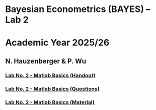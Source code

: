 # Bayesian Econometrics (BAYES) – Lab 2
# Academic Year 2025/26
## N. Hauzenberger & P. Wu

### [Lab No. 2 - Matlab Basics (Handout)](https://github.com/nhauzenb/SGPE-ECNM11060/blob/main/Main%20Lab%20Material%20(Matlab)/Lab%202/Handout.pdf)
### [Lab No. 2 - Matlab Basics (Questions)](https://github.com/nhauzenb/SGPE-ECNM11060/blob/main/Main%20Lab%20Material%20(Matlab)/Lab%202/Question.pdf)
### [Lab No. 2 - Matlab Basics (Material)](https://github.com/nhauzenb/SGPE-ECNM11060/blob/main/Main%20Lab%20Material%20(Matlab)/Lab%202/)

